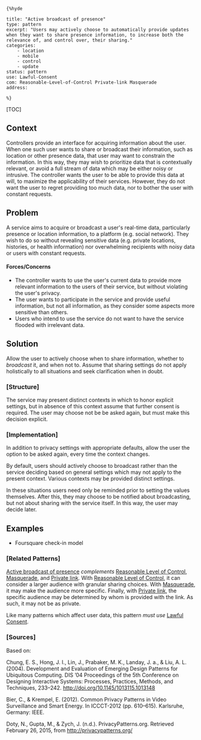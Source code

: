     {%hyde

    title: "Active broadcast of presence"
    type: pattern
    excerpt: "Users may actively choose to automatically provide updates when they want to share presence information, to increase both the relevance of, and control over, their sharing."
    categories:
        - location
        - mobile
        - control
        - update
    status: pattern
    use: Lawful-Consent
    com: Reasonable-Level-of-Control Private-link Masquerade
    address:

    %}

[TOC]

<!--### [Also Known As]-->
<!-- All other names the pattern is known by.-->


## Context
<!-- The situations in which the pattern may apply.-->

Controllers provide an interface for acquiring information about the user. When one such user wants to share or broadcast their information, such as location or other presence data, that user may want to constrain the information. In this way, they may wish to prioritize data that is contextually relevant, or avoid a full stream of data which may be either noisy or intrusive. The controller wants the user to be able to provide this data at will, to maximize the applicability of their services. However, they do not want the user to regret providing too much data, nor to bother the user with constant requests.

## Problem
<!-- The problem a pattern addresses, including a list of forces describing why a problem might be difficult to solve.-->

A service aims to acquire or broadcast a user's real-time data, particularly presence or location information, to a platform (e.g. social network). They wish to do so without revealing sensitive data (e.g. private locations, histories, or health information) nor overwhelming recipients with noisy data or users with constant requests.

#### Forces/Concerns
- The controller wants to use the user's current data to provide more relevant information to the users of their service, but without violating the user's privacy.
- The user wants to participate in the service and provide useful information, but not all information, as they consider some aspects more sensitive than others.
- Users who intend to use the service do not want to have the service flooded with irrelevant data.


## Solution
<!-- A concise description of how the pattern addresses the problem.-->

Allow the user to actively choose when to share information, whether to _broadcast_ it, and when not to. Assume that sharing settings do not apply holistically to all situations and seek clarification when in doubt.

### [Structure]
<!--A detailed specification of the structural aspects of the pattern. A class diagram if applicable.-->

The service may present distinct contexts in which to honor explicit settings, but in absence of this context assume that further consent is required. The user may choose not be be asked again, but must make this decision explicit.

### [Implementation]
<!--Guidelines for implementing the pattern; code fragments; suggested PETS; policy fragments.-->

In addition to privacy settings with appropriate defaults, allow the user the option to be asked again, every time the context changes.

By default, users should actively choose to broadcast rather than the service deciding based on general settings which may not apply to the present context. Various contexts may be provided distinct settings.

In these situations users need only be reminded prior to setting the values themselves. After this, they may choose to be notified about broadcasting, but not about sharing with the service itself. In this way, the user may decide later.

<!--## Consequences-->
<!--The advantages (benefits) and disadvantages (liabilities) of applying the pattern.-->



<!--### [Constraints]-->
<!-- limitations as a consequence of applying the pattern.-->



## Examples
<!--Motivational example to see how the pattern is applied.-->

- Foursquare check-in model

<!--### [Known Uses]-->
<!-- Pointers to various applications of the pattern.-->



<!--## See Also-->
<!-- Any pointers to relevant information, not contained in the subfields below.-->



### [Related Patterns]
<!-- Supporting and conflicting patterns-->

[Active broadcast of presence](Active-broadcast-of-presence) _complements_ [Reasonable Level of Control](Reasonable-Level-of-Control), [Masquerade](Masquerade), and [Private link](Private-link). With [Reasonable Level of Control](Reasonable-Level-of-Control), it can consider a larger audience with granular sharing choices. With [Masquerade](Masquerade), it may make the audience more specific. Finally, with [Private link](Private-link), the specific audience may be determined by whom is provided with the link. As such, it may not be as private.

Like many patterns which affect user data, this pattern _must use_ [Lawful Consent](Lawful-Consent).

### [Sources]
<!-- References to the original source of the pattern.-->

Based on:

Chung, E. S., Hong, J. I., Lin, J., Prabaker, M. K., Landay, J. a., & Liu, A. L. (2004). Development and Evaluation of Emerging Design Patterns for Ubiquitous Computing. DIS ’04 Proceedings of the 5th Conference on Designing Interactive Systems: Processes, Practices, Methods, and Techniques, 233–242. http://doi.org/10.1145/1013115.1013148

Bier, C., & Krempel, E. (2012). Common Privacy Patterns in Video Surveillance and Smart Energy. In ICCCT-2012 (pp. 610–615). Karlsruhe, Germany: IEEE.

Doty, N., Gupta, M., & Zych, J. (n.d.). PrivacyPatterns.org. Retrieved February 26, 2015, from http://privacypatterns.org/

<!--## General Comments-->
<!-- Separate discussion on the pattern.-->



<!--## Tags-->
<!-- User definable descriptors for additional correlation.-->


